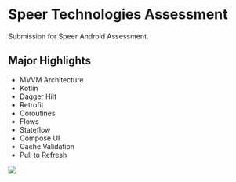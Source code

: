 # Speer Technologies Assessment

Submission for Speer Android Assessment.

## Major Highlights

- MVVM Architecture
- Kotlin
- Dagger Hilt
- Retrofit
- Coroutines
- Flows
- Stateflow
- Compose UI 
- Cache Validation
- Pull to Refresh


![](https://github.com/gunishjain/SpeerAssignment/blob/main/assets/speer.gif) 